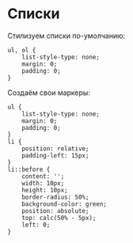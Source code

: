 # Списки

Стилизуем списки по-умолчанию:

    ul, ol {
        list-style-type: none;
        margin: 0;
        padding: 0;
    }

Создаём свои маркеры:
    
    ul {
        list-style-type: none;
        margin: 0;
        padding: 0;
    }
    li {
        position: relative;
        padding-left: 15px;
    }
    li::before {
        content: '';
        width: 10px;
        height: 10px;
        border-radius: 50%;
        background-color: green;
        position: absolute;
        top: calc(50% - 5px);
        left: 0;
    }
